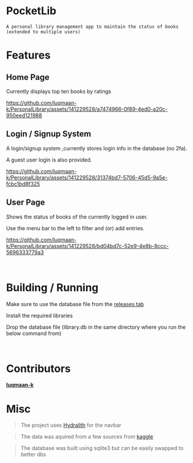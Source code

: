 # PocketLib
    A personal library management app to maintain the status of books (extended to multiple users)

# Features

## Home Page
Currently displays top ten books by ratings

https://github.com/luqmaan-k/PersonalLibrary/assets/141229528/a7474966-0f89-4ed0-a20c-950eed121988


## Login / Signup System
A login/signup system ,currently stores login info in the database (no 2fa).

A guest user login is also provided.


https://github.com/luqmaan-k/PersonalLibrary/assets/141229528/31374bd7-5706-45d5-9a5e-fcbc1bd8f325


## User Page
Shows the status of books of the currently logged in user.

Use the menu bar to the left to filter and (or) add entries.

https://github.com/luqmaan-k/PersonalLibrary/assets/141229528/bd04bd7c-52e9-4e8b-8ccc-5696333779a3

<br>

# Building / Running
Make sure to use the database file from the [releases tab](https://github.com/luqmaan-k/PersonalLibrary/releases/)

Install the required libraries 

Drop the database file (library.db in the same directory where you run the below command from)

<br>

# Contributors
**[luqmaan-k](https://github.com/luqmaan-k)**

# Misc
> The project uses [Hydralith](https://github.com/TangleSpace/hydralit) for the navbar

> The data was aquired from a few sources from [kaggle](https://www.kaggle.com/datasets/jealousleopard/goodreadsbooks) 

> The database was built using sqlite3 but can be easily swapped to better dbs